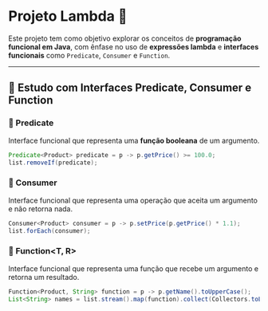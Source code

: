 # Projeto Lambda 🚀

Este projeto tem como objetivo explorar os conceitos de **programação funcional em Java**, com ênfase no uso de **expressões lambda** e **interfaces funcionais** como `Predicate`, `Consumer` e `Function`.

---

## 📘 Estudo com Interfaces Predicate, Consumer e Function

### 🔹 Predicate<T>
Interface funcional que representa uma **função booleana** de um argumento.

```java
Predicate<Product> predicate = p -> p.getPrice() >= 100.0;
list.removeIf(predicate);
```

### 🔹 Consumer<T>
Interface funcional que representa uma operação que aceita um argumento e não retorna nada.

```java
Consumer<Product> consumer = p -> p.setPrice(p.getPrice() * 1.1);
list.forEach(consumer);
```

### 🔹 Function<T, R>
Interface funcional que representa uma função que recebe um argumento e retorna um resultado.

```java
Function<Product, String> function = p -> p.getName().toUpperCase();
List<String> names = list.stream().map(function).collect(Collectors.toList());
```
